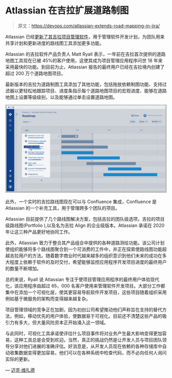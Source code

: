 # Atlassian 在吉拉扩展道路制图

> 原文：<https://devops.com/atlassian-extends-road-mapping-in-jira/>

Atlassian 已经[更新了其吉拉项目管理软件](https://www.atlassian.com/blog/jira-software/next-gen-roadmap-updates)，用于管理软件开发计划，为团队用来共享计划和更新进度的路线图工具添加更多功能。

Atlassian 的吉拉软件产品负责人 Matt Ryall 表示，一年前在吉拉首次提供的道路地图工具现在已被 45%的客户使用，这使其成为项目管理应用程序问世 18 年来采用最快的功能。到目前为止，Atlassian 报告的最终用户已经在吉拉境内创建了超过 200 万个道路地图项目。

最新版本的吉拉为道路制图工具添加了其他功能，包括拖放依赖制图功能、支持过滤器以更轻松地跟踪项目、进度条指示每个道路地图项目的宏观进度、能够在道路地图上设置等级级别，以及能够通过单击设置道路地图。

![road mapping](img/34b286d3ece9ed67dd7decf65a0c514b.png)

此外，一个实时的吉拉路线图现在可以与 Confluence 集成，Confluence 是 Atlassian 的一个补充工具，用于管理跨多个团队的项目。

Atlassian 目前提供了几个路线图解决方案，包括吉拉的团队级选项，吉拉的项目级路线图(Portfolio ),以及名为吉拉 Align 的企业级版本。Atlassian 承诺在 2020 年让这三种产品更好地协同工作。

此外，Atlassian 致力于整合其产品组合中提供的各种道路测绘功能。该公司计划使组织能够将多个路线图聚合到一个可消费的工件中，并正在探索使路线图功能超越吉拉用户的方法。随着数字商业时代越来越多的组织意识到他们未来的成功在多大程度上依赖于软件的及时交付，希望能够监控应用程序开发项目进度的最终用户的数量不断增加。

总的来说，Ryall 说 Atlassian 专注于使项目管理应用程序的最终用户体验现代化，该应用程序由超过 65，000 名客户使用来管理软件开发项目。大部分工作都集中在添加一个可视化层，使其更容易导航软件开发项目，这些项目随着组织采用例如基于微服务的架构而变得越来越复杂。

项目管理领域的竞争正在加剧，因为初创公司希望推动他们声称旨在支持的替代方法，例如，移动优先的用户体验，使数据易于可视化。目前还不清楚这些产品的吸引力有多大，但大量风险资本正开始涌入这一领域。

与此同时，可视化工具承诺使评估什么项目事件将对业务产生最大影响变得更加容易，这种工具总是会受到欢迎。当然，真正的挑战仍然是让开发人员与项目团队领导分享对他们进展的准确评估。好消息是，从开发人员现在依赖的各种存储库中自动收集数据变得更加容易，他们可以在各种系统中检查代码，而不必向任何人询问实际的更新。

— [迈克·维扎德](https://devops.com/author/mike-vizard/)